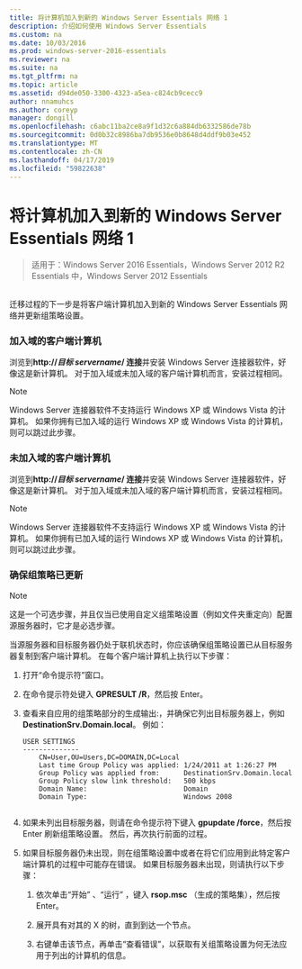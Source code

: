```yaml
---
title: 将计算机加入到新的 Windows Server Essentials 网络 1
description: 介绍如何使用 Windows Server Essentials
ms.custom: na
ms.date: 10/03/2016
ms.prod: windows-server-2016-essentials
ms.reviewer: na
ms.suite: na
ms.tgt_pltfrm: na
ms.topic: article
ms.assetid: d94de050-3300-4323-a5ea-c824cb9cecc9
author: nnamuhcs
ms.author: coreyp
manager: dongill
ms.openlocfilehash: c6abc11ba2ce8a9f1d32c6a884db6332586de78b
ms.sourcegitcommit: 0d0b32c8986ba7db9536e0b8648d4ddf9b03e452
ms.translationtype: MT
ms.contentlocale: zh-CN
ms.lasthandoff: 04/17/2019
ms.locfileid: "59822638"
---
```

# <a name="join-computers-to-the-new-windows-server-essentials-network1"></a>将计算机加入到新的 Windows Server Essentials 网络 1

>适用于：Windows Server 2016 Essentials，Windows Server 2012 R2 Essentials 中，Windows Server 2012 Essentials

##  <a name="BKMK_JoinComputers"></a>   
 迁移过程的下一步是将客户端计算机加入到新的 Windows Server Essentials 网络并更新组策略设置。  
  
### <a name="domain-joined-client-computers"></a>加入域的客户端计算机  
 浏览到**http://***目标 servername***/ 连接**并安装 Windows Server 连接器软件，好像这是新计算机。 对于加入域或未加入域的客户端计算机而言，安装过程相同。  
  
> [!NOTE]
>  Windows Server 连接器软件不支持运行 Windows XP 或 Windows Vista 的计算机。 如果你拥有已加入域的运行 Windows XP 或 Windows Vista 的计算机，则可以跳过此步骤。  
  
### <a name="non-domain-joined-client-computers"></a>未加入域的客户端计算机  
 浏览到**http://***目标 servername***/ 连接**并安装 Windows Server 连接器软件，好像这是新计算机。 对于加入域或未加入域的客户端计算机而言，安装过程相同。  
  
> [!NOTE]
>  Windows Server 连接器软件不支持运行 Windows XP 或 Windows Vista 的计算机。 如果你拥有已加入域的运行 Windows XP 或 Windows Vista 的计算机，则可以跳过此步骤。  
  
### <a name="ensure-that-group-policy-has-updated"></a>确保组策略已更新  
  
> [!NOTE]
>  这是一个可选步骤，并且仅当已使用自定义组策略设置（例如文件夹重定向）配置源服务器时，它才是必选步骤。  
  
 当源服务器和目标服务器仍处于联机状态时，你应该确保组策略设置已从目标服务器复制到客户端计算机。 在每个客户端计算机上执行以下步骤：  
  
1.  打开“命令提示符”窗口。  
  
2.  在命令提示符处键入 **GPRESULT /R**，然后按 Enter。  
  
3.  查看来自应用的组策略部分的生成输出:，并确保它列出目标服务器上，例如**DestinationSrv.Domain.local**。 例如：  
  
    ```  
    USER SETTINGS  
    --------------  
        CN=User,OU=Users,DC=DOMAIN,DC=Local  
        Last time Group Policy was applied: 1/24/2011 at 1:26:27 PM  
        Group Policy was applied from:      DestinationSrv.Domain.local  
        Group Policy slow link threshold:   500 kbps  
        Domain Name:                        Domain  
        Domain Type:                        Windows 2008  
  
    ```  
  
4.  如果未列出目标服务器，则请在命令提示符下键入 **gpupdate /force**，然后按 Enter 刷新组策略设置。 然后，再次执行前面的过程。  
  
5.  如果目标服务器仍未出现，则在组策略设置中或者在将它们应用到此特定客户端计算机的过程中可能存在错误。 如果目标服务器未出现，则请执行以下步骤：  
  
    1.  依次单击“开始” 、“运行” ，键入 **rsop.msc** （生成的策略集），然后按 Enter。  
  
    2.  展开具有对其的 X 的树，直到到达一个节点。  
  
    3.  右键单击该节点，再单击“查看错误”，以获取有关组策略设置为何无法应用于列出的计算机的信息。
